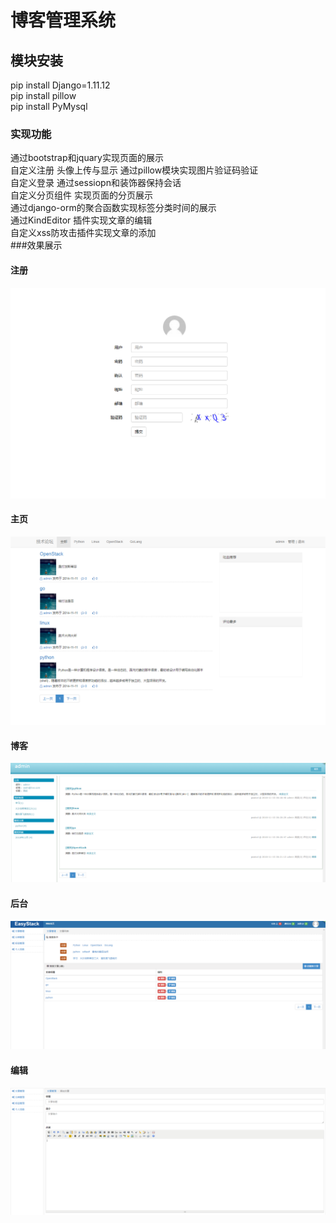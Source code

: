 # 博客管理系统
## 模块安装
pip install Django=1.11.12  
pip install pillow  
pip install PyMysql  
### 实现功能
通过bootstrap和jquary实现页面的展示  
自定义注册 头像上传与显示 通过pillow模块实现图片验证码验证  
自定义登录 通过sessiopn和装饰器保持会话  
自定义分页组件 实现页面的分页展示  
通过django-orm的聚合函数实现标签分类时间的展示  
通过KindEditor 插件实现文章的编辑  
自定义xss防攻击插件实现文章的添加  
###效果展示
#### 注册
![注册](static/png/注册.png)
#### 主页
![主页](static/png/主页.png)
#### 博客
![我的博客](static/png/我的博客.png)
#### 后台
![文章详细](static/png/文章详细.png)
#### 编辑
![文章编辑](static/png/文章编辑.png)
